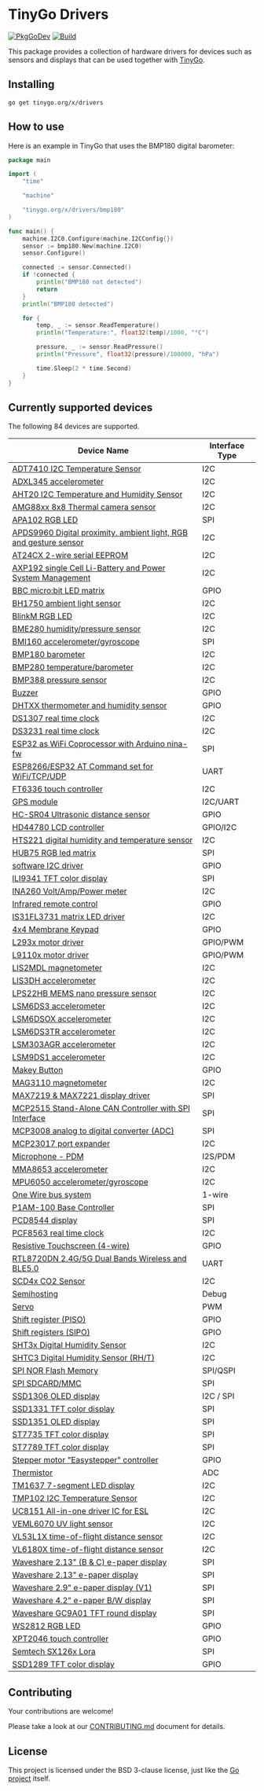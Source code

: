 # TinyGo Drivers

[![PkgGoDev](https://pkg.go.dev/badge/tinygo.org/x/drivers)](https://pkg.go.dev/tinygo.org/x/drivers) [![Build](https://github.com/tinygo-org/drivers/actions/workflows/build.yml/badge.svg?branch=dev)](https://github.com/tinygo-org/drivers/actions/workflows/build.yml)


This package provides a collection of hardware drivers for devices such as sensors and displays that can be used together with [TinyGo](https://tinygo.org).

## Installing

```shell
go get tinygo.org/x/drivers
```

## How to use

Here is an example in TinyGo that uses the BMP180 digital barometer:

```go
package main

import (
    "time"

    "machine"

    "tinygo.org/x/drivers/bmp180"
)

func main() {
    machine.I2C0.Configure(machine.I2CConfig{})
    sensor := bmp180.New(machine.I2C0)
    sensor.Configure()

    connected := sensor.Connected()
    if !connected {
        println("BMP180 not detected")
        return
    }
    println("BMP180 detected")

    for {
        temp, _ := sensor.ReadTemperature()
        println("Temperature:", float32(temp)/1000, "°C")

        pressure, _ := sensor.ReadPressure()
        println("Pressure", float32(pressure)/100000, "hPa")

        time.Sleep(2 * time.Second)
    }
}
```

## Currently supported devices

The following 84 devices are supported.

| Device Name                                                                                                                                                                                         | Interface Type |
|-----------------------------------------------------------------------------------------------------------------------------------------------------------------------------------------------------|----------------|
| [ADT7410 I2C Temperature Sensor](https://www.analog.com/media/en/technical-documentation/data-sheets/ADT7410.pdf)                                                                                   | I2C            |
| [ADXL345 accelerometer](http://www.analog.com/media/en/technical-documentation/data-sheets/ADXL345.pdf)                                                                                             | I2C            |
| [AHT20 I2C Temperature and Humidity Sensor](http://www.aosong.com/userfiles/files/media/AHT20%20%E8%8B%B1%E6%96%87%E7%89%88%E8%AF%B4%E6%98%8E%E4%B9%A6%20A0%2020201222.pdf)                         | I2C            |
| [AMG88xx 8x8 Thermal camera sensor](https://cdn-learn.adafruit.com/assets/assets/000/043/261/original/Grid-EYE_SPECIFICATIONS%28Reference%29.pdf)                                                   | I2C            |
| [APA102 RGB LED](https://cdn-shop.adafruit.com/product-files/2343/APA102C.pdf)                                                                                                                      | SPI            |
| [APDS9960 Digital proximity, ambient light, RGB and gesture sensor](https://cdn.sparkfun.com/assets/learn_tutorials/3/2/1/Avago-APDS-9960-datasheet.pdf)                                            | I2C            |
| [AT24CX 2-wire serial EEPROM](https://www.openimpulse.com/blog/wp-content/uploads/wpsc/downloadables/24C32-Datasheet.pdf)                                                                           | I2C            |
| [AXP192 single Cell Li-Battery and Power System Management](https://github.com/m5stack/M5-Schematic/blob/master/Core/AXP192%20Datasheet_v1.1_en_draft_2211.pdf)                                     | I2C            |
| [BBC micro:bit LED matrix](https://github.com/bbcmicrobit/hardware/blob/master/SCH_BBC-Microbit_V1.3B.pdf)                                                                                          | GPIO           |
| [BH1750 ambient light sensor](https://www.mouser.com/ds/2/348/bh1750fvi-e-186247.pdf)                                                                                                               | I2C            |
| [BlinkM RGB LED](http://thingm.com/fileadmin/thingm/downloads/BlinkM_datasheet.pdf)                                                                                                                 | I2C            |
| [BME280 humidity/pressure sensor](https://cdn-shop.adafruit.com/datasheets/BST-BME280_DS001-10.pdf)                                                                                                 | I2C            |
| [BMI160 accelerometer/gyroscope](https://www.bosch-sensortec.com/media/boschsensortec/downloads/datasheets/bst-bmi160-ds000.pdf)                                                                    | SPI            |
| [BMP180 barometer](https://cdn-shop.adafruit.com/datasheets/BST-BMP180-DS000-09.pdf)                                                                                                                | I2C            |
| [BMP280 temperature/barometer](https://www.bosch-sensortec.com/media/boschsensortec/downloads/datasheets/bst-bmp280-ds001.pdf)                                                                      | I2C            |
| [BMP388 pressure sensor](https://www.bosch-sensortec.com/media/boschsensortec/downloads/datasheets/bst-bmp388-ds001.pdf)                                                                            | I2C            |
| [Buzzer](https://en.wikipedia.org/wiki/Buzzer#Piezoelectric)                                                                                                                                        | GPIO           |
| [DHTXX thermometer and humidity sensor](https://cdn-shop.adafruit.com/datasheets/Digital+humidity+and+temperature+sensor+AM2302.pdf)                                                                | GPIO           |
| [DS1307 real time clock](https://datasheets.maximintegrated.com/en/ds/DS1307.pdf)                                                                                                                   | I2C            |
| [DS3231 real time clock](https://datasheets.maximintegrated.com/en/ds/DS3231.pdf)                                                                                                                   | I2C            |
| [ESP32 as WiFi Coprocessor with Arduino nina-fw](https://github.com/arduino/nina-fw)                                                                                                                | SPI            |
| [ESP8266/ESP32 AT Command set for WiFi/TCP/UDP](https://github.com/espressif/esp32-at)                                                                                                              | UART           |
| [FT6336 touch controller](https://focuslcds.com/content/FT6236.pdf)                                                                                                                                 | I2C            |
| [GPS module](https://www.u-blox.com/en/product/neo-6-series)                                                                                                                                        | I2C/UART       |
| [HC-SR04 Ultrasonic distance sensor](https://cdn.sparkfun.com/datasheets/Sensors/Proximity/HCSR04.pdf)                                                                                              | GPIO           |
| [HD44780 LCD controller](https://www.sparkfun.com/datasheets/LCD/HD44780.pdf)                                                                                                                       | GPIO/I2C       |
| [HTS221 digital humidity and temperature sensor](https://www.st.com/resource/en/datasheet/hts221.pdf)                                                                                               | I2C            |
| [HUB75 RGB led matrix](https://cdn-learn.adafruit.com/downloads/pdf/32x16-32x32-rgb-led-matrix.pdf)                                                                                                 | SPI            |
| [software I2C driver](https://www.ti.com/lit/an/slva704/slva704.pdf)                                                                                                                                | GPIO           |
| [ILI9341 TFT color display](https://cdn-shop.adafruit.com/datasheets/ILI9341.pdf)                                                                                                                   | SPI            |
| [INA260 Volt/Amp/Power meter](https://www.ti.com/lit/ds/symlink/ina260.pdf)                                                                                                                         | I2C            |
| [Infrared remote control](https://en.wikipedia.org/wiki/Consumer_IR)                                                                                                                                | GPIO           |
| [IS31FL3731 matrix LED driver](https://www.lumissil.com/assets/pdf/core/IS31FL3731_DS.pdf)                                                                                                          | I2C            |
| [4x4 Membrane Keypad](https://cdn.sparkfun.com/assets/f/f/a/5/0/DS-16038.pdf)                                                                                                                       | GPIO           |
| [L293x motor driver](https://www.ti.com/lit/ds/symlink/l293d.pdf)                                                                                                                                   | GPIO/PWM       |
| [L9110x motor driver](https://www.elecrow.com/download/datasheet-l9110.pdf)                                                                                                                         | GPIO/PWM       |
| [LIS2MDL magnetometer](https://www.st.com/resource/en/datasheet/lis2mdl.pdf)                                                                                                                        | I2C            |
| [LIS3DH accelerometer](https://www.st.com/resource/en/datasheet/lis3dh.pdf)                                                                                                                         | I2C            |
| [LPS22HB MEMS nano pressure sensor](https://www.st.com/resource/en/datasheet/dm00140895.pdf)                                                                                                        | I2C            |
| [LSM6DS3 accelerometer](https://www.st.com/resource/en/datasheet/lsm6ds3.pdf)                                                                                                                       | I2C            |
| [LSM6DSOX accelerometer](https://www.st.com/resource/en/datasheet/lsm6dsox.pdf)                                                                                                                     | I2C            |
| [LSM6DS3TR accelerometer](https://www.st.com/resource/en/datasheet/lsm6ds3tr.pdf)                                                                                                                   | I2C            |
| [LSM303AGR accelerometer](https://www.st.com/resource/en/datasheet/lsm303agr.pdf)                                                                                                                   | I2C            |
| [LSM9DS1 accelerometer](https://www.st.com/resource/en/datasheet/lsm9ds1.pdf)                                                                                                                       | I2C            |
| [Makey Button](https://makeymakey.com/)                                                                                                                                                             | GPIO           |
| [MAG3110 magnetometer](https://www.nxp.com/docs/en/data-sheet/MAG3110.pdf)                                                                                                                          | I2C            |
| [MAX7219 & MAX7221 display driver](https://datasheets.maximintegrated.com/en/ds/MAX7219-MAX7221.pdf)                                                                                                | SPI            |
| [MCP2515 Stand-Alone CAN Controller with SPI Interface](https://ww1.microchip.com/downloads/en/DeviceDoc/MCP2515-Family-Data-Sheet-DS20001801K.pdf)                                                 | SPI            |
| [MCP3008 analog to digital converter (ADC)](http://ww1.microchip.com/downloads/en/DeviceDoc/21295d.pdf)                                                                                             | SPI            |
| [MCP23017 port expander](https://ww1.microchip.com/downloads/en/DeviceDoc/20001952C.pdf)                                                                                                            | I2C            |
| [Microphone - PDM](https://cdn-learn.adafruit.com/assets/assets/000/049/977/original/MP34DT01-M.pdf)                                                                                                | I2S/PDM        |
| [MMA8653 accelerometer](https://www.nxp.com/docs/en/data-sheet/MMA8653FC.pdf)                                                                                                                       | I2C            |
| [MPU6050 accelerometer/gyroscope](https://store.invensense.com/datasheets/invensense/MPU-6050_DataSheet_V3%204.pdf)                                                                                 | I2C            |
| [One Wire bus system](https://en.wikipedia.org/wiki/1-Wire)                                                                                                                                         | 1-wire      |
| [P1AM-100 Base Controller](https://facts-engineering.github.io/modules/P1AM-100/P1AM-100.html)                                                                                                      | SPI            |
| [PCD8544 display](http://eia.udg.edu/~forest/PCD8544_1.pdf)                                                                                                                                         | SPI            |
| [PCF8563 real time clock](https://www.nxp.com/docs/en/data-sheet/PCF8563.pdf)                                                                                                                       | I2C            |
| [Resistive Touchscreen (4-wire)](http://ww1.microchip.com/downloads/en/Appnotes/doc8091.pdf)                                                                                                        | GPIO           |
| [RTL8720DN 2.4G/5G Dual Bands Wireless and BLE5.0](https://www.seeedstudio.com/Realtek8720DN-2-4G-5G-Dual-Bands-Wireless-and-BLE5-0-Combo-Module-p-4442.html)                                       | UART           |
| [SCD4x CO2 Sensor](https://sensirion.com/media/documents/C4B87CE6/627C2DCD/CD_DS_SCD40_SCD41_Datasheet_D1.pdf)                                                                                      | I2C            |
| [Semihosting](https://wiki.segger.com/Semihosting)                                                                                                                                                  | Debug          |
| [Servo](https://learn.sparkfun.com/tutorials/hobby-servo-tutorial/all)                                                                                                                              | PWM            |
| [Shift register (PISO)](https://en.wikipedia.org/wiki/Shift_register#Parallel-in_serial-out_\(PISO\))                                                                                               | GPIO           |
| [Shift registers (SIPO)](https://en.wikipedia.org/wiki/Shift_register#Serial-in_parallel-out_(SIPO))                                                                                                | GPIO           |
| [SHT3x Digital Humidity Sensor](https://www.sensirion.com/fileadmin/user_upload/customers/sensirion/Dokumente/2_Humidity_Sensors/Datasheets/Sensirion_Humidity_Sensors_SHT3x_Datasheet_digital.pdf) | I2C            |
| [SHTC3 Digital Humidity Sensor (RH/T)](https://www.sensirion.com/fileadmin/user_upload/customers/sensirion/Dokumente/2_Humidity_Sensors/Datasheets/Sensirion_Humidity_Sensors_SHTC3_Datasheet.pdf)  | I2C            |
| [SPI NOR Flash Memory](https://en.wikipedia.org/wiki/Flash_memory#NOR_flash)                                                                                                                        | SPI/QSPI       |
| [SPI SDCARD/MMC](https://en.wikipedia.org/wiki/SD_card)                                                                                                                                             | SPI            |
| [SSD1306 OLED display](https://cdn-shop.adafruit.com/datasheets/SSD1306.pdf)                                                                                                                        | I2C / SPI      |
| [SSD1331 TFT color display](https://www.crystalfontz.com/controllers/SolomonSystech/SSD1331/381/)                                                                                                   | SPI            |
| [SSD1351 OLED display](https://download.mikroe.com/documents/datasheets/ssd1351-revision-1.3.pdf)                                                                                                   | SPI            |
| [ST7735 TFT color display](https://www.crystalfontz.com/controllers/Sitronix/ST7735R/319/)                                                                                                          | SPI            |
| [ST7789 TFT color display](https://cdn-shop.adafruit.com/product-files/3787/3787_tft_QT154H2201__________20190228182902.pdf)                                                                        | SPI            |
| [Stepper motor "Easystepper" controller](https://en.wikipedia.org/wiki/Stepper_motor)                                                                                                               | GPIO           |
| [Thermistor](https://www.farnell.com/datasheets/33552.pdf)                                                                                                                                          | ADC            |
| [TM1637 7-segment LED display](https://www.mcielectronics.cl/website_MCI/static/documents/Datasheet_TM1637.pdf)                                                                                     | I2C            |
| [TMP102 I2C Temperature Sensor](https://download.mikroe.com/documents/datasheets/tmp102-data-sheet.pdf)                                                                                             | I2C            |
| [UC8151 All-in-one driver IC for ESL](https://www.buydisplay.com/download/ic/UC8151C.pdf)                                                                                                           | I2C            |
| [VEML6070 UV light sensor](https://www.vishay.com/docs/84277/veml6070.pdf)                                                                                                                          | I2C            |
| [VL53L1X time-of-flight distance sensor](https://www.st.com/resource/en/datasheet/vl53l1x.pdf)                                                                                                      | I2C            |
| [VL6180X time-of-flight distance sensor](https://www.st.com/resource/en/datasheet/vl6180x.pdf)                                                                                                      | I2C            |
| [Waveshare 2.13" (B & C) e-paper display](https://www.waveshare.com/w/upload/d/d3/2.13inch-e-paper-b-Specification.pdf)                                                                             | SPI            |
| [Waveshare 2.13" e-paper display](https://www.waveshare.com/w/upload/e/e6/2.13inch_e-Paper_Datasheet.pdf)                                                                                           | SPI            |
| [Waveshare 2.9" e-paper display (V1)](https://www.waveshare.com/w/upload/e/e6/2.9inch_e-Paper_Datasheet.pdf)                                                                                        | SPI            |
| [Waveshare 4.2" e-paper B/W display](https://www.waveshare.com/w/upload/6/6a/4.2inch-e-paper-specification.pdf)                                                                                     | SPI            |
| [Waveshare GC9A01 TFT round display](https://www.waveshare.com/w/upload/5/5e/GC9A01A.pdf)                                                                                                           | SPI            |
| [WS2812 RGB LED](https://cdn-shop.adafruit.com/datasheets/WS2812.pdf)                                                                                                                               | GPIO           |
| [XPT2046 touch controller](http://grobotronics.com/images/datasheets/xpt2046-datasheet.pdf)                                                                                                         | GPIO           |
| [Semtech SX126x Lora](https://www.semtech.com/products/wireless-rf/lora-transceiv-ers/sx1261)                                                                                                       | SPI            |
| [SSD1289 TFT color display](http://aitendo3.sakura.ne.jp/aitendo_data/product_img/lcd/tft2/M032C1289TP/3.2-SSD1289.pdf)                                                                             | GPIO           |

## Contributing

Your contributions are welcome!

Please take a look at our [CONTRIBUTING.md](./CONTRIBUTING.md) document for details.

## License

This project is licensed under the BSD 3-clause license, just like the [Go project](https://golang.org/LICENSE) itself.
